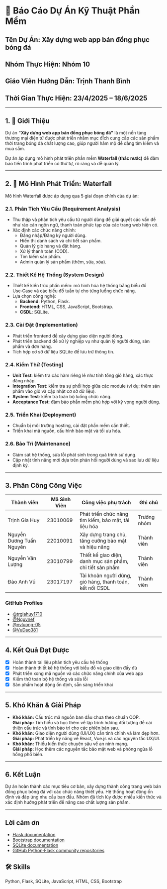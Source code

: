 # 📘 Báo Cáo Dự Án Kỹ Thuật Phần Mềm

## Tên Dự Án: Xây dựng web app bán đồng phục bóng đá

## Nhóm Thực Hiện: Nhóm 10

## Giáo Viên Hướng Dẫn: Trịnh Thanh Bình

## Thời Gian Thực Hiện: 23/4/2025 – 18/6/2025

---

## 1. 🎯 Giới Thiệu

Dự án **"Xây dựng web app bán đồng phục bóng đá"** là một nền tảng thương mại điện tử được phát triển nhằm mục đích cung cấp các sản phẩm thời trang bóng đá chất lượng cao, giúp người hâm mộ dễ dàng tìm kiếm và mua sắm.

Dự án áp dụng mô hình phát triển phần mềm **Waterfall (thác nước)** để đảm bảo tiến trình phát triển có thứ tự, rõ ràng và dễ quản lý.

---

## 2. 🔁 Mô Hình Phát Triển: Waterfall

Mô hình Waterfall được áp dụng qua 5 giai đoạn chính của dự án:

### 2.1. Phân Tích Yêu Cầu (Requirement Analysis)

- Thu thập và phân tích yêu cầu từ người dùng để giải quyết các vấn đề như rào cản ngôn ngữ, thanh toán phức tạp của các trang web hiện có.  
- Xác định các chức năng chính:
  - Đăng nhập/Đăng ký người dùng.  
  - Hiển thị danh sách và chi tiết sản phẩm.  
  - Quản lý giỏ hàng và đặt hàng.  
  - Xử lý thanh toán (COD).  
  - Tìm kiếm sản phẩm.  
  - Admin quản lý sản phẩm (thêm, sửa, xóa).

### 2.2. Thiết Kế Hệ Thống (System Design)

- Thiết kế kiến trúc phần mềm: mô hình hóa hệ thống bằng biểu đồ Use‑Case và các biểu đồ tuần tự cho từng luồng chức năng.  
- Lựa chọn công nghệ:
  - **Backend**: Python, Flask.  
  - **Frontend**: HTML, CSS, JavaScript, Bootstrap.  
  - **CSDL**: SQLite.

### 2.3. Cài Đặt (Implementation)

- Phát triển frontend để xây dựng giao diện người dùng.  
- Phát triển backend để xử lý nghiệp vụ như quản lý người dùng, sản phẩm và đơn hàng.  
- Tích hợp cơ sở dữ liệu SQLite để lưu trữ thông tin.

### 2.4. Kiểm Thử (Testing)

- **Unit Test**: kiểm tra các hàm riêng lẻ như tính tổng giỏ hàng, xác thực đăng nhập.  
- **Integration Test**: kiểm tra sự phối hợp giữa các module (ví dụ: thêm sản phẩm vào giỏ và cập nhật cơ sở dữ liệu).  
- **System Test**: kiểm tra toàn bộ luồng chức năng.  
- **Acceptance Test**: đảm bảo phần mềm phù hợp với kỳ vọng người dùng.

### 2.5. Triển Khai (Deployment)

- Chuẩn bị môi trường hosting, cài đặt phần mềm cần thiết.  
- Triển khai mã nguồn, cấu hình bảo mật và tối ưu hóa.

### 2.6. Bảo Trì (Maintenance)

- Giám sát hệ thống, sửa lỗi phát sinh trong quá trình sử dụng.  
- Cập nhật tính năng mới dựa trên phản hồi người dùng và sao lưu dữ liệu định kỳ.

---

## 3. Phân Công Công Việc

| Thành viên | Mã Sinh Viên | Công việc phụ trách | Ghi chú |
|------------|--------------|---------------------|---------|
| Trịnh Gia Huy | 23010069 | Phát triển chức năng tìm kiếm, bảo mật, tài liệu hóa | Trưởng nhóm |
| Nguyễn Dương Tuấn Nguyên | 22010091 | Xây dựng trang chủ, tăng cường bảo mật và hiệu năng | Thành viên |
| Nguyễn Văn Lượng | 23010799 | Thiết kế giao diện, danh mục sản phẩm, chi tiết sản phẩm | Thành viên |
| Đào Anh Vũ | 23017197 | Tài khoản người dùng, giỏ hàng, thanh toán, kết nối CSDL | Thành viên |

### GitHub Profiles

- [@trgiahuy1710](https://github.com/trgiahuy1710)  
- [@Nguynef](https://github.com/Nguynef)  
- [@nvluong-05](https://github.com/nvluong-05)  
- [@VuDao381](https://github.com/VuDao381)

---

## 4. Kết Quả Đạt Được

- [x] Hoàn thành tài liệu phân tích yêu cầu hệ thống  
- [x] Hoàn thành thiết kế hệ thống với biểu đồ và giao diện đầy đủ  
- [x] Phát triển xong mã nguồn và các chức năng chính của web app  
- [x] Kiểm thử toàn bộ hệ thống và sửa lỗi  
- [x] Sản phẩm hoạt động ổn định, sẵn sàng triển khai

---

## 5. Khó Khăn & Giải Pháp

- **Khó khăn:** Cấu trúc mã nguồn ban đầu chưa theo chuẩn OOP.  
  **Giải pháp:** Tìm hiểu và học thêm về lập trình hướng đối tượng để cải thiện cấu trúc và tính bảo trì cho các phiên bản sau.
- **Khó khăn:** Giao diện người dùng (UI/UX) cần tinh chỉnh và làm đẹp hơn.  
  **Giải pháp:** Phát triển kỹ năng về React, Vue.js và các nguyên tắc UX/UI.
- **Khó khăn:** Thiếu kiến thức chuyên sâu về an ninh mạng.  
  **Giải pháp:** Học thêm các nguyên tắc bảo mật web và phòng ngừa lỗ hổng phổ biến.

---

## 6. Kết Luận

Dự án hoàn thành các mục tiêu cơ bản, xây dựng thành công trang web bán đồng phục bóng đá với các chức năng thiết yếu. Hệ thống hoạt động ổn định và đáp ứng nhu cầu ban đầu. Nhóm đã tích lũy được nhiều kiến thức và xác định hướng phát triển để nâng cao chất lượng sản phẩm.

---

## Lời cảm ơn

- [Flask documentation](https://flask.palletsprojects.com/en/3.0.x/)  
- [Bootstrap documentation](https://getbootstrap.com/docs)  
- [SQLite documentation](https://www.sqlite.org/docs.html)  
- [GitHub Python‑Flask community repositories](https://github.com/topics/python-flask-application)

## 🛠 Skills

Python, Flask, SQLite, JavaScript, HTML, CSS, Bootstrap
